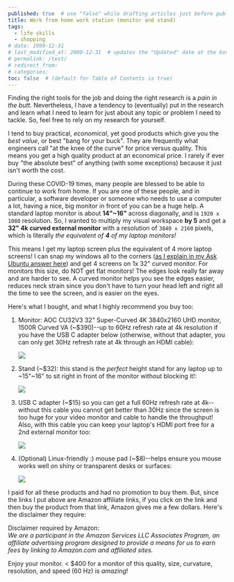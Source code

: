 ```yaml
---
published: true  # use "false" while drafting articles just before publishing
title: Work from home work station (monitor and stand)
tags: 
  - life skills
  - shopping
# date: 1999-12-31
# last_modified_at: 2000-12-31  # updates the "Updated" date at the bottom!
# permalink: /test/
# redirect_from: 
# categories: 
toc: false  # (default for Table of Contents is true)
---
```


Finding the right tools for the job and doing the right research is a _pain in the butt._ Nevertheless, I have a tendency to (eventually) put in the research and learn what I need to learn for just about any topic or problem I need to tackle. So, feel free to rely on my research for yourself. 

I tend to buy practical, _economical_, yet good products which give you the _best value_, or best "bang for your buck". They are frequently what engineers call "at the knee of the curve" for price versus quality. This means you get a high quality product at an economical price. I rarely if ever buy "the absolute best" of anything (with some exceptions) because it just isn't worth the cost.

During these COVID-19 times, many people are blessed to be able to continue to work from home. If you are one of these people, and in particular, a software developer or someone who needs to use a computer a lot, having a nice, big monitor in front of you can be a huge help. A standard laptop monitor is about **14"\~16"** across diagonally, and is `1920 x 1080` resolution. So, I wanted to multiply my visual workspace **by 5** and get a **32" 4k curved external monitor** with a resolution of `3840 x 2160` pixels, which is literally _the equivalent of **4** of my laptop monitors!_ 

This means I get my laptop screen plus the equivalent of 4 more laptop screens! I can snap my windows all to the corners ([as I explain in my Ask Ubuntu answer here](https://askubuntu.com/a/1089033/327339)) and get 4 screens on 1x 32" curved monitor. For monitors this size, do NOT get flat monitors! The edges look really far away and are harder to see. A curved monitor helps you see the edges easier, reduces neck strain since you don't have to turn your head left and right all the time to see the screen, and is easier on the eyes. 

Here's what I bought, and what I highly recommend you buy too:

1. Monitor: AOC CU32V3 32" Super-Curved 4K 3840x2160 UHD monitor, 1500R Curved VA (\~$390)--up to 60Hz refresh rate at 4k resolution if you have the USB C adapter below (otherwise, without that adapter, you can only get 30Hz refresh rate at 4k through an HDMI cable): 

    <a href="https://www.amazon.com/dp/B083TDZJD7?&linkCode=li3&tag=wwwel-20&linkId=253c9e0a39a1d3ba85678489a71e8ad4&language=en_US&ref_=as_li_ss_il" target="_blank"><img border="0" src="//ws-na.amazon-adsystem.com/widgets/q?_encoding=UTF8&ASIN=B083TDZJD7&Format=_SL500_&ID=AsinImage&MarketPlace=US&ServiceVersion=20070822&WS=1&tag=wwwel-20&language=en_US" ></a><img src="https://ir-na.amazon-adsystem.com/e/ir?t=wwwel-20&language=en_US&l=li3&o=1&a=B083TDZJD7" width="1" height="1" border="0" alt="" style="border:none !important; margin:0px !important;" />

1. Stand (\~$32): this stand is the _perfect_ height stand for any laptop up to \~15"\~16" to sit right in front of the monitor without blocking it!: 

    <a href="https://www.amazon.com/dp/B07FQRY349?&linkCode=li2&tag=wwwel-20&linkId=ce79b95a8031f5b0205ec230c243b842&language=en_US&ref_=as_li_ss_il" target="_blank"><img border="0" src="//ws-na.amazon-adsystem.com/widgets/q?_encoding=UTF8&ASIN=B07FQRY349&Format=_SL400_&ID=AsinImage&MarketPlace=US&ServiceVersion=20070822&WS=1&tag=wwwel-20&language=en_US" ></a><img src="https://ir-na.amazon-adsystem.com/e/ir?t=wwwel-20&language=en_US&l=li2&o=1&a=B07FQRY349" width="1" height="1" border="0" alt="" style="border:none !important; margin:0px !important;" />

1. USB C adapter (\~$15) so you can get a full 60Hz refresh rate at 4k--without this cable you cannot get better than 30Hz since the screen is too huge for your video monitor and cable to handle the throughput! Also, with this cable you can keep your laptop's HDMI port free for a 2nd external monitor too: 

    <a href="https://www.amazon.com/dp/B07YDNSGY2?&linkCode=li3&tag=wwwel-20&linkId=88fc48417611716d4ff46c3a3a1ec6da&language=en_US&ref_=as_li_ss_il" target="_blank"><img border="0" src="//ws-na.amazon-adsystem.com/widgets/q?_encoding=UTF8&ASIN=B07YDNSGY2&Format=_SL250_&ID=AsinImage&MarketPlace=US&ServiceVersion=20070822&WS=1&tag=wwwel-20&language=en_US" ></a><img src="https://ir-na.amazon-adsystem.com/e/ir?t=wwwel-20&language=en_US&l=li3&o=1&a=B07YDNSGY2" width="1" height="1" border="0" alt="" style="border:none !important; margin:0px !important;" />

1. (Optional) Linux-friendly :) mouse pad (\~$8)--helps ensure you mouse works well on shiny or transparent desks or surfaces: 

    <a href="https://www.amazon.com/dp/B06XBBFTMJ?&linkCode=li3&tag=wwwel-20&linkId=559353e54d9ebf6763405c1a832edd2a&language=en_US&ref_=as_li_ss_il" target="_blank"><img border="0" src="//ws-na.amazon-adsystem.com/widgets/q?_encoding=UTF8&ASIN=B06XBBFTMJ&Format=_SL250_&ID=AsinImage&MarketPlace=US&ServiceVersion=20070822&WS=1&tag=wwwel-20&language=en_US" ></a><img src="https://ir-na.amazon-adsystem.com/e/ir?t=wwwel-20&language=en_US&l=li3&o=1&a=B06XBBFTMJ" width="1" height="1" border="0" alt="" style="border:none !important; margin:0px !important;" />


I paid for all these products and had no promotion to buy them. But, since the links I put above are Amazon affiliate links, if you click on the link and then buy the product from that link, Amazon gives me a few dollars. Here's the disclaimer they require:

Disclaimer required by Amazon:  
_We are a participant in the Amazon Services LLC Associates Program, an affiliate advertising program designed to provide a means for us to earn fees by linking to Amazon.com and affiliated sites._


Enjoy your monitor. < $400 for a monitor of this quality, size, curvature, resolution, and speed (60 Hz) is _amazing_!
